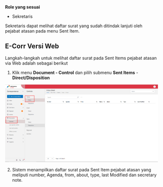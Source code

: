 **Role yang sesuai**

- Sekretaris

Sekretaris dapat melihat daftar surat yang sudah ditindak lanjuti oleh pejabat atasan pada menu Sent Item.

## **E-Corr Versi Web**

Langkah-langkah untuk melihat daftar surat pada Sent Items pejabat atasan via Web adalah sebagai berikut

1. Klik menu **Document - Control** dan pilih submenu **Sent Items** - **Direct/Disposition**

![gambar](DocumentControl/DC_Web/AG8.png)

2. Sistem menampilkan daftar surat pada Sent Item pejabat atasan yang meliputi number, Agenda, from, about, type, last Modified dan secretary note.
